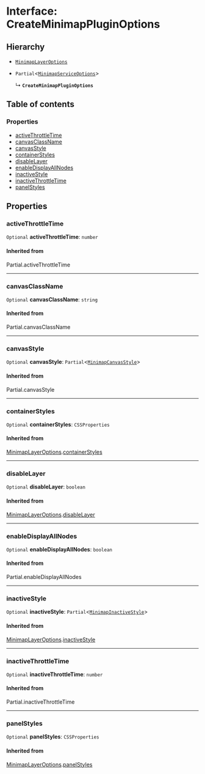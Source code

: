 # Interface: CreateMinimapPluginOptions

## Hierarchy

* [`MinimapLayerOptions`](/en/auto-docs/minimap-plugin/interfaces/MinimapLayerOptions.md)

* `Partial`<[`MinimapServiceOptions`](/en/auto-docs/minimap-plugin/interfaces/MinimapServiceOptions.md)>

  ↳ **`CreateMinimapPluginOptions`**

## Table of contents

### Properties

* [activeThrottleTime](/en/auto-docs/minimap-plugin/interfaces/CreateMinimapPluginOptions.md#activethrottletime)
* [canvasClassName](/en/auto-docs/minimap-plugin/interfaces/CreateMinimapPluginOptions.md#canvasclassname)
* [canvasStyle](/en/auto-docs/minimap-plugin/interfaces/CreateMinimapPluginOptions.md#canvasstyle)
* [containerStyles](/en/auto-docs/minimap-plugin/interfaces/CreateMinimapPluginOptions.md#containerstyles)
* [disableLayer](/en/auto-docs/minimap-plugin/interfaces/CreateMinimapPluginOptions.md#disablelayer)
* [enableDisplayAllNodes](/en/auto-docs/minimap-plugin/interfaces/CreateMinimapPluginOptions.md#enabledisplayallnodes)
* [inactiveStyle](/en/auto-docs/minimap-plugin/interfaces/CreateMinimapPluginOptions.md#inactivestyle)
* [inactiveThrottleTime](/en/auto-docs/minimap-plugin/interfaces/CreateMinimapPluginOptions.md#inactivethrottletime)
* [panelStyles](/en/auto-docs/minimap-plugin/interfaces/CreateMinimapPluginOptions.md#panelstyles)

## Properties

### activeThrottleTime

`Optional` **activeThrottleTime**: `number`

#### Inherited from

Partial.activeThrottleTime

***

### canvasClassName

`Optional` **canvasClassName**: `string`

#### Inherited from

Partial.canvasClassName

***

### canvasStyle

`Optional` **canvasStyle**: `Partial`<[`MinimapCanvasStyle`](/en/auto-docs/minimap-plugin/interfaces/MinimapCanvasStyle.md)>

#### Inherited from

Partial.canvasStyle

***

### containerStyles

`Optional` **containerStyles**: `CSSProperties`

#### Inherited from

[MinimapLayerOptions](/en/auto-docs/minimap-plugin/interfaces/MinimapLayerOptions.md).[containerStyles](/en/auto-docs/minimap-plugin/interfaces/MinimapLayerOptions.md#containerstyles)

***

### disableLayer

`Optional` **disableLayer**: `boolean`

#### Inherited from

[MinimapLayerOptions](/en/auto-docs/minimap-plugin/interfaces/MinimapLayerOptions.md).[disableLayer](/en/auto-docs/minimap-plugin/interfaces/MinimapLayerOptions.md#disablelayer)

***

### enableDisplayAllNodes

`Optional` **enableDisplayAllNodes**: `boolean`

#### Inherited from

Partial.enableDisplayAllNodes

***

### inactiveStyle

`Optional` **inactiveStyle**: `Partial`<[`MinimapInactiveStyle`](/en/auto-docs/minimap-plugin/interfaces/MinimapInactiveStyle.md)>

#### Inherited from

[MinimapLayerOptions](/en/auto-docs/minimap-plugin/interfaces/MinimapLayerOptions.md).[inactiveStyle](/en/auto-docs/minimap-plugin/interfaces/MinimapLayerOptions.md#inactivestyle)

***

### inactiveThrottleTime

`Optional` **inactiveThrottleTime**: `number`

#### Inherited from

Partial.inactiveThrottleTime

***

### panelStyles

`Optional` **panelStyles**: `CSSProperties`

#### Inherited from

[MinimapLayerOptions](/en/auto-docs/minimap-plugin/interfaces/MinimapLayerOptions.md).[panelStyles](/en/auto-docs/minimap-plugin/interfaces/MinimapLayerOptions.md#panelstyles)
